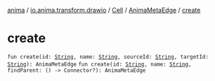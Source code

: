 [anima](../../../index.md) / [io.anima.transform.drawio](../../index.md) / [Cell](../index.md) / [AnimaMetaEdge](index.md) / [create](./create.md)

# create

`fun create(id: `[`String`](https://kotlinlang.org/api/latest/jvm/stdlib/kotlin/-string/index.html)`, name: `[`String`](https://kotlinlang.org/api/latest/jvm/stdlib/kotlin/-string/index.html)`, sourceId: `[`String`](https://kotlinlang.org/api/latest/jvm/stdlib/kotlin/-string/index.html)`, targetId: `[`String`](https://kotlinlang.org/api/latest/jvm/stdlib/kotlin/-string/index.html)`): AnimaMetaEdge`
`fun create(id: `[`String`](https://kotlinlang.org/api/latest/jvm/stdlib/kotlin/-string/index.html)`, name: `[`String`](https://kotlinlang.org/api/latest/jvm/stdlib/kotlin/-string/index.html)`, findParent: () -> Connector?): AnimaMetaEdge`